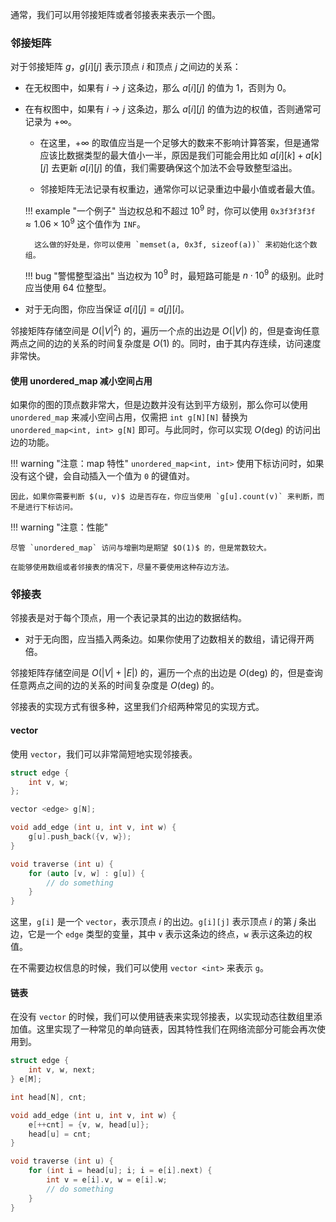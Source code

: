 通常，我们可以用邻接矩阵或者邻接表来表示一个图。

### 邻接矩阵

对于邻接矩阵 $g$，$g[i][j]$ 表示顶点 $i$ 和顶点 $j$ 之间边的关系：

* 在无权图中，如果有 $i \rightarrow j$ 这条边，那么 $a[i][j]$ 的值为 $1$，否则为 $0$。
* 在有权图中，如果有 $i \rightarrow j$ 这条边，那么 $a[i][j]$ 的值为边的权值，否则通常可记录为 $+\infty$。
    * 在这里，$+\infty$ 的取值应当是一个足够大的数来不影响计算答案，但是通常应该比数据类型的最大值小一半，原因是我们可能会用比如 $a[i][k] + a[k][j]$ 去更新 $a[i][j]$ 的值，我们需要确保这个加法不会导致整型溢出。

    * 邻接矩阵无法记录有权重边，通常你可以记录重边中最小值或者最大值。
    
    !!! example "一个例子"
        当边权总和不超过 $10 ^ 9$ 时，你可以使用 `0x3f3f3f3f`$\approx 1.06 \times 10 ^ 9$ 这个值作为 `INF`。
        
        这么做的好处是，你可以使用 `memset(a, 0x3f, sizeof(a))` 来初始化这个数组。
    
    !!! bug "警惕整型溢出"
        当边权为 $10 ^ 9$ 时，最短路可能是 $n \cdot 10 ^ 9$ 的级别。此时应当使用 64 位整型。


* 对于无向图，你应当保证 $a[i][j] = a[j][i]$。

邻接矩阵存储空间是 $O(|V| ^ 2)$ 的，遍历一个点的出边是 $O(|V|)$ 的，但是查询任意两点之间的边的关系的时间复杂度是 $O(1)$ 的。同时，由于其内存连续，访问速度非常快。

#### 使用 unordered_map 减小空间占用

如果你的图的顶点数非常大，但是边数并没有达到平方级别，那么你可以使用 `unordered_map` 来减小空间占用，仅需把 `int g[N][N]` 替换为 `unordered_map<int, int> g[N]` 即可。与此同时，你可以实现 $O(\mathrm{deg})$ 的访问出边的功能。

!!! warning "注意：map 特性"
    `unordered_map<int, int>` 使用下标访问时，如果没有这个键，会自动插入一个值为 `0` 的键值对。
    
    因此，如果你需要判断 $(u, v)$ 边是否存在，你应当使用 `g[u].count(v)` 来判断，而不是进行下标访问。

!!! warning "注意：性能"

    尽管 `unordered_map` 访问与增删均是期望 $O(1)$ 的，但是常数较大。
    
    在能够使用数组或者邻接表的情况下，尽量不要使用这种存边方法。


### 邻接表

邻接表是对于每个顶点，用一个表记录其的出边的数据结构。

* 对于无向图，应当插入两条边。如果你使用了边数相关的数组，请记得开两倍。

邻接矩阵存储空间是 $O(|V| + |E|)$ 的，遍历一个点的出边是 $O(\mathrm{deg})$ 的，但是查询任意两点之间的边的关系的时间复杂度是 $O(\mathrm{deg})$ 的。

邻接表的实现方式有很多种，这里我们介绍两种常见的实现方式。

#### vector

使用 `vector`，我们可以非常简短地实现邻接表。

```cpp
struct edge {
    int v, w;
};

vector <edge> g[N];

void add_edge (int u, int v, int w) {
    g[u].push_back({v, w});
}

void traverse (int u) {
    for (auto [v, w] : g[u]) {
        // do something
    }
}
```

这里，`g[i]` 是一个 `vector`，表示顶点 $i$ 的出边。`g[i][j]` 表示顶点 $i$ 的第 $j$ 条出边，它是一个 `edge` 类型的变量，其中 `v` 表示这条边的终点，`w` 表示这条边的权值。

在不需要边权信息的时候，我们可以使用 `vector <int>` 来表示 `g`。

#### 链表

在没有 `vector` 的时候，我们可以使用链表来实现邻接表，以实现动态往数组里添加值。这里实现了一种常见的单向链表，因其特性我们在网络流部分可能会再次使用到。

```cpp
struct edge {
    int v, w, next;
} e[M];

int head[N], cnt;

void add_edge (int u, int v, int w) {
    e[++cnt] = {v, w, head[u]};
    head[u] = cnt;
}

void traverse (int u) {
    for (int i = head[u]; i; i = e[i].next) {
        int v = e[i].v, w = e[i].w;
        // do something
    }
}
```